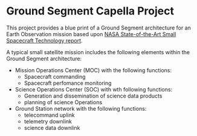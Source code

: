 # Ground Segment Capella Project

This project provides a blue print of a Ground Segment architecture for an Earth Observation mission based upon
 [NASA State-of-the-Art Small Spacecraft Technology report](https://www.nasa.gov/smallsat-institute/sst-soa/).

A typical small satellite mission includes the following elements within the 
Ground Segment architecture:

* Mission Operations Center (MOC) with the following functions:
  * Spacecraft commanding
  * Spacecraft perfomance monitoring
* Science Operations Center (SOC) with wth following functions:
  * Generation and dissemination of science data products
  * planning of science Operations
* Ground Station network with the following functions:
  * telecommand uplink
  * telemetry downlink
  * science data downlink

